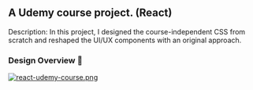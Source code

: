 ## A Udemy course project. (React)
Description: In this project, I designed the course-independent CSS from scratch and reshaped the UI/UX components with an original approach.

### Design Overview 🎨
[![react-udemy-course.png](https://i.postimg.cc/nV9rR5Rv/react-udemy-course.png)](https://postimg.cc/3W73WLHR)
